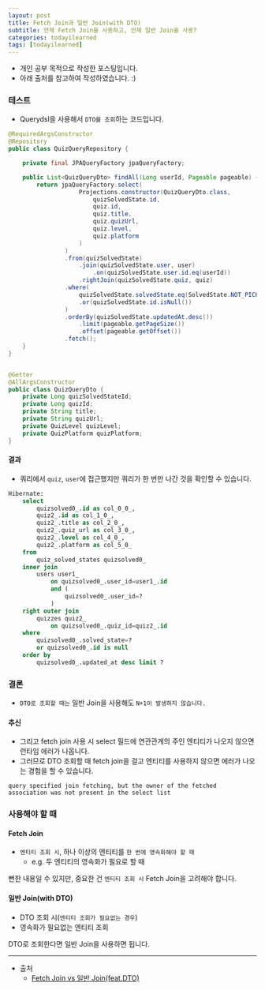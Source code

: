 ```yaml
---
layout: post
title: Fetch Join과 일반 Join(with DTO)
subtitle: 언제 Fetch Join을 사용하고, 언제 일반 Join을 사용?
categories: todayilearned
tags: [todayilearned]
---
```


- 개인 공부 목적으로 작성한 포스팅입니다.
- 아래 출처를 참고하여 작성하였습니다. :)

### 테스트

- Querydsl을 사용해서 `DTO를 조회`하는 코드입니다.

```java
@RequiredArgsConstructor
@Repository
public class QuizQueryRepository {

    private final JPAQueryFactory jpaQueryFactory;

    public List<QuizQueryDto> findAll(Long userId, Pageable pageable) {
        return jpaQueryFactory.select(
                    Projections.constructor(QuizQueryDto.class,
                        quizSolvedState.id,
                        quiz.id,
                        quiz.title,
                        quiz.quizUrl,
                        quiz.level,
                        quiz.platform
                    )
                )
                .from(quizSolvedState)
                    .join(quizSolvedState.user, user)
                        .on(quizSolvedState.user.id.eq(userId))
                    .rightJoin(quizSolvedState.quiz, quiz)
                .where(
                    quizSolvedState.solvedState.eq(SolvedState.NOT_PICKED)
                    .or(quizSolvedState.id.isNull())
                )
                .orderBy(quizSolvedState.updatedAt.desc())
                    .limit(pageable.getPageSize())
                    .offset(pageable.getOffset())
                .fetch();
    }
}


@Getter
@AllArgsConstructor
public class QuizQueryDto {
    private Long quizSolvedStateId;
    private Long quizId;
    private String title;
    private String quizUrl;
    private QuizLevel quizLevel;
    private QuizPlatform quizPlatform;
}
```

#### 결과

- 쿼리에서 `quiz`, `user`에 접근했지만 쿼리가 한 번만 나간 것을 확인할 수 있습니다.

```sql
Hibernate:
    select
        quizsolved0_.id as col_0_0_,
        quiz2_.id as col_1_0_,
        quiz2_.title as col_2_0_,
        quiz2_.quiz_url as col_3_0_,
        quiz2_.level as col_4_0_,
        quiz2_.platform as col_5_0_
    from
        quiz_solved_states quizsolved0_
    inner join
        users user1_
            on quizsolved0_.user_id=user1_.id
            and (
                quizsolved0_.user_id=?
            )
    right outer join
        quizzes quiz2_
            on quizsolved0_.quiz_id=quiz2_.id
    where
        quizsolved0_.solved_state=?
        or quizsolved0_.id is null
    order by
        quizsolved0_.updated_at desc limit ?
```

### 결론

- `DTO로 조회할 때는` 일반 Join을 사용해도 `N+1이 발생하지 않습니다.`

#### 추신

- 그리고 fetch join 사용 시 select 필드에 연관관계의 주인 엔티티가 나오지 않으면 런타임 에러가 나옵니다.
- 그러므로 DTO 조회할 때 fetch join을 걸고 엔티티를 사용하지 않으면 에러가 나오는 경험을 할 수 있습니다.

```
query specified join fetching, but the owner of the fetched association was not present in the select list
```

### 사용해야 할 때

#### Fetch Join

- `엔티티 조회 시`, 하나 이상의 엔티티를 `한 번에 영속화해야 할 때`
  - e.g. 두 엔티티의 영속화가 필요로 할 때

뻔한 내용일 수 있지만, 중요한 건 `엔티티 조회 시` Fetch Join을 고려해야 합니다.

#### 일반 Join(with DTO)

- DTO 조회 시(`엔티티 조회가 필요없는 경우`)
- 영속화가 필요없는 엔티티 조회

DTO로 조회한다면 일반 Join을 사용하면 됩니다.

---

- 출처
  - [Fetch Join vs 일반 Join(feat.DTO)](https://velog.io/@heoseungyeon/Fetch-Join-vs-%EC%9D%BC%EB%B0%98-Joinfeat.DTO)

